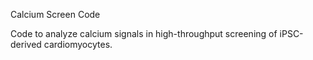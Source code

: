 Calcium Screen Code

Code to analyze calcium signals in high-throughput screening of iPSC-derived cardiomyocytes.
